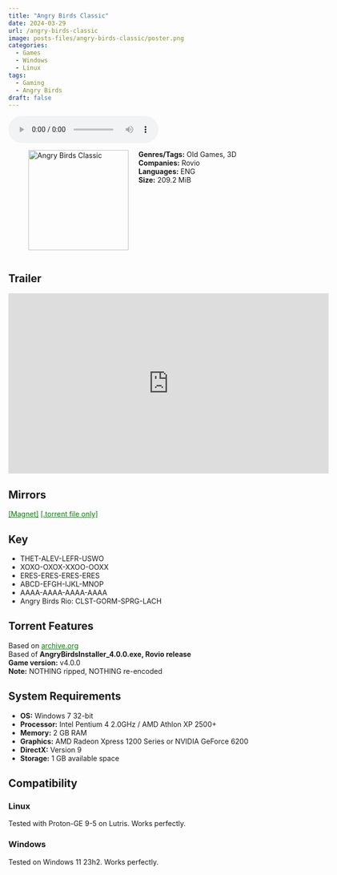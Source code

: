 ```yaml
---
title: "Angry Birds Classic"
date: 2024-03-29
url: /angry-birds-classic
image: posts-files/angry-birds-classic/poster.png
categories:
  - Games
  - Windows
  - Linux
tags:
  - Gaming
  - Angry Birds
draft: false
---
```


<style>
  body.dark-mode,
  body.dark-mode main * {
    background: url('/posts-files/angry-birds-classic/background.jpg') center center fixed no-repeat;
    background-size: cover;
    color: #f5f5f5;
  }
</style>

<script>
    document.addEventListener('DOMContentLoaded', function () {
        document.body.classList.add('dark-mode');
        localStorage.setItem('darkMode', 'true');
    });
</script>

<audio controls autoplay>
  <source src="/posts-files/angry-birds-classic/music.mp3" type="audio/mp3">
  Your browser does not support the audio tag.
</audio>

<figure style="float: left; margin-right: 20px;">
  <img src="/posts-files/angry-birds-classic/poster.png" alt="Angry Birds Classic" style="width: 200px;">
</figure>

**Genres/Tags:** Old Games, 3D  
**Companies:** Rovio  
**Languages:** ENG  
**Size:** 209.2 MiB  

# ⠀
# ⠀
## Trailer
<iframe width="640" height="360" src="https://www.youtube.com/embed/1Bk_nqUQ0fc" title="Angry Birds Cinematic Trailer" frameborder="0" allow="accelerometer; autoplay; clipboard-write; encrypted-media; gyroscope; picture-in-picture; web-share" referrerpolicy="strict-origin-when-cross-origin" allowfullscreen></iframe>

## Mirrors
<a href="magnet:?xt=urn:btih:5YL6WFE62OV6KEFMDUTKRIXIHN5CHRSS&dn=Angry%20Birds" style="color: green;">[Magnet]</a>
<a href="https://www.dropbox.com/scl/fi/b5usakk34kvfs790kpzjw/Angry-Birds.torrent?rlkey=7cgbu512u8fm9umjl8rwpzcu9&st=9isaau2x&dl=1" style="color: green;">[.torrent file only]</a>

## Key
- THET-ALEV-LEFR-USWO
- XOXO-OXOX-XXOO-OOXX
- ERES-ERES-ERES-ERES 
- ABCD-EFGH-IJKL-MNOP
- AAAA-AAAA-AAAA-AAAA 
- Angry Birds Rio: CLST-GORM-SPRG-LACH

## Torrent Features
Based on <a href="https://archive.org/details/angry-birds-pc" style="color: green;">archive.org</a>   
Based of **AngryBirdsInstaller_4.0.0.exe, Rovio release**  
**Game version:** v4.0.0  
**Note:** NOTHING ripped, NOTHING re-encoded

## System Requirements
- **OS:** Windows 7 32-bit
- **Processor:** Intel Pentium 4 2.0GHz / AMD Athlon XP 2500+
- **Memory:** 2 GB RAM
- **Graphics:** AMD Radeon Xpress 1200 Series or NVIDIA GeForce 6200
- **DirectX:** Version 9
- **Storage:** 1 GB available space

## Compatibility
### Linux
Tested with Proton-GE 9-5 on Lutris. Works perfectly.  

### Windows
Tested on Windows 11 23h2. Works perfectly.
